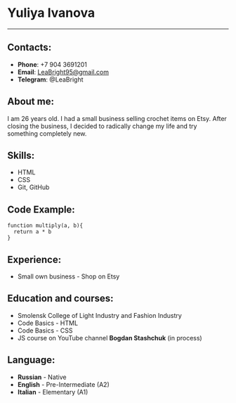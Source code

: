 # Yuliya Ivanova
***
## Contacts:
* **Phone**: +7 904 3691201
* **Email**: LeaBright95@gmail.com
* **Telegram**: @LeaBright

## About me:
I am 26 years old. I had a small business selling crochet items on Etsy.
After closing the business, I decided to radically change my life and try something completely new.

## Skills:
* HTML
* CSS
* Git, GitHub

## Code Example:
```
function multiply(a, b){
  return a * b
}
```

## Experience:
* Small own business - Shop on Etsy

## Education and courses:
* Smolensk College of Light Industry and Fashion Industry
* Code Basics - HTML
* Code Basics - CSS
* JS course on YouTube channel **Bogdan Stashchuk** (in process)

## Language:
* **Russian** - Native
* **English** - Pre-Intermediate (A2)
* **Italian** - Elementary (A1)